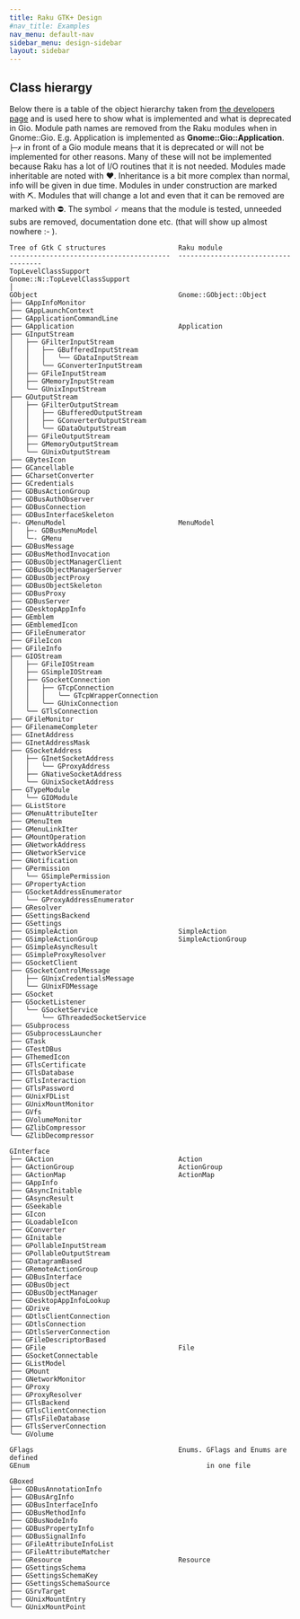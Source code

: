 ```yaml
---
title: Raku GTK+ Design
#nav_title: Examples
nav_menu: default-nav
sidebar_menu: design-sidebar
layout: sidebar
---
```


## Class hierargy

Below there is a table of the object hierarchy taken from [the developers page](https://developer.gnome.org/gio/stable/gio-hierarchy.html) and is used here to show what is implemented and what is deprecated in Gio. Module path names are removed from the Raku modules when in Gnome::Gio. E.g. Application is implemented as **Gnome::Gio::Application**. `├─✗` in front of a Gio module means that it is deprecated or will not be implemented for other reasons. Many of these will not be implemented because Raku has a lot of I/O routines that it is not needed. Modules made inheritable are noted with ♥. Inheritance is a bit more complex than normal, info will be given in due time. Modules in under construction are marked with ⛏. Modules that will change a lot and even that it can be removed are marked with ⛔. The symbol 🗸 means that the module is tested, unneeded subs are removed, documentation done etc. (that will show up almost nowhere :- ).

```
Tree of Gtk C structures                  Raku module
----------------------------------------  ------------------------------------
TopLevelClassSupport                      Gnome::N::TopLevelClassSupport
│
GObject                                   Gnome::GObject::Object
├── GAppInfoMonitor
├── GAppLaunchContext
├── GApplicationCommandLine
├── GApplication                          Application
├── GInputStream
│   ├── GFilterInputStream
│   │   ├── GBufferedInputStream
│   │   │   ╰── GDataInputStream
│   │   ╰── GConverterInputStream
│   ├── GFileInputStream
│   ├── GMemoryInputStream
│   ╰── GUnixInputStream
├── GOutputStream
│   ├── GFilterOutputStream
│   │   ├── GBufferedOutputStream
│   │   ├── GConverterOutputStream
│   │   ╰── GDataOutputStream
│   ├── GFileOutputStream
│   ├── GMemoryOutputStream
│   ╰── GUnixOutputStream
├── GBytesIcon
├── GCancellable
├── GCharsetConverter
├── GCredentials
├── GDBusActionGroup
├── GDBusAuthObserver
├── GDBusConnection
├── GDBusInterfaceSkeleton
├─- GMenuModel                            MenuModel
│   ├─- GDBusMenuModel
│   ╰─- GMenu                             
├── GDBusMessage
├── GDBusMethodInvocation
├── GDBusObjectManagerClient
├── GDBusObjectManagerServer
├── GDBusObjectProxy
├── GDBusObjectSkeleton
├── GDBusProxy
├── GDBusServer
├── GDesktopAppInfo
├── GEmblem
├── GEmblemedIcon
├── GFileEnumerator
├── GFileIcon
├── GFileInfo
├── GIOStream
│   ├── GFileIOStream
│   ├── GSimpleIOStream
│   ├── GSocketConnection
│   │   ├── GTcpConnection
│   │   │   ╰── GTcpWrapperConnection
│   │   ╰── GUnixConnection
│   ╰── GTlsConnection
├── GFileMonitor
├── GFilenameCompleter
├── GInetAddress
├── GInetAddressMask
├── GSocketAddress
│   ├── GInetSocketAddress
│   │   ╰── GProxyAddress
│   ├── GNativeSocketAddress
│   ╰── GUnixSocketAddress
├── GTypeModule
│   ╰── GIOModule
├── GListStore
├── GMenuAttributeIter
├── GMenuItem
├── GMenuLinkIter
├── GMountOperation
├── GNetworkAddress
├── GNetworkService
├── GNotification
├── GPermission
│   ╰── GSimplePermission
├── GPropertyAction
├── GSocketAddressEnumerator
│   ╰── GProxyAddressEnumerator
├── GResolver
├── GSettingsBackend
├── GSettings
├── GSimpleAction                         SimpleAction
├── GSimpleActionGroup                    SimpleActionGroup
├── GSimpleAsyncResult
├── GSimpleProxyResolver
├── GSocketClient
├── GSocketControlMessage
│   ├── GUnixCredentialsMessage
│   ╰── GUnixFDMessage
├── GSocket
├── GSocketListener
│   ╰── GSocketService
│       ╰── GThreadedSocketService
├── GSubprocess
├── GSubprocessLauncher
├── GTask
├── GTestDBus
├── GThemedIcon
├── GTlsCertificate
├── GTlsDatabase
├── GTlsInteraction
├── GTlsPassword
├── GUnixFDList
├── GUnixMountMonitor
├── GVfs
├── GVolumeMonitor
├── GZlibCompressor
╰── GZlibDecompressor

GInterface
├── GAction                               Action
├── GActionGroup                          ActionGroup
├── GActionMap                            ActionMap
├── GAppInfo
├── GAsyncInitable
├── GAsyncResult
├── GSeekable
├── GIcon
├── GLoadableIcon
├── GConverter
├── GInitable
├── GPollableInputStream
├── GPollableOutputStream
├── GDatagramBased
├── GRemoteActionGroup
├── GDBusInterface
├── GDBusObject
├── GDBusObjectManager
├── GDesktopAppInfoLookup
├── GDrive
├── GDtlsClientConnection
├── GDtlsConnection
├── GDtlsServerConnection
├── GFileDescriptorBased
├── GFile                                 File
├── GSocketConnectable
├── GListModel
├── GMount
├── GNetworkMonitor
├── GProxy
├── GProxyResolver
├── GTlsBackend
├── GTlsClientConnection
├── GTlsFileDatabase
├── GTlsServerConnection
╰── GVolume

GFlags                                    Enums. GFlags and Enums are defined
GEnum                                            in one file

GBoxed
├── GDBusAnnotationInfo
├── GDBusArgInfo
├── GDBusInterfaceInfo
├── GDBusMethodInfo
├── GDBusNodeInfo
├── GDBusPropertyInfo
├── GDBusSignalInfo
├── GFileAttributeInfoList
├── GFileAttributeMatcher
├── GResource                             Resource
├── GSettingsSchema
├── GSettingsSchemaKey
├── GSettingsSchemaSource
├── GSrvTarget
├── GUnixMountEntry
╰── GUnixMountPoint

```

